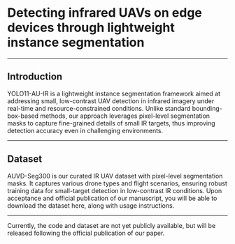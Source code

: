 # Detecting infrared UAVs on edge devices through lightweight instance segmentation
---

## Introduction
YOLO11-AU-IR is a lightweight instance segmentation framework aimed at addressing small, low-contrast UAV detection in infrared imagery under real-time and resource-constrained conditions. Unlike standard bounding-box-based methods, our approach leverages pixel-level segmentation masks to capture fine-grained details of small IR targets, thus improving detection accuracy even in challenging environments.

---
## Dataset
AUVD-Seg300 is our curated IR UAV dataset with pixel-level segmentation masks. It captures various drone types and flight scenarios, ensuring robust training data for small-target detection in low-contrast IR conditions.
Upon acceptance and official publication of our manuscript, you will be able to download the dataset here, along with usage instructions.

---
Currently, the code and dataset are not yet publicly available, but will be released following the official publication of our paper.
